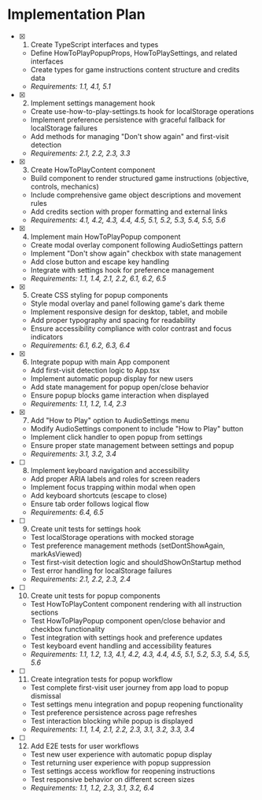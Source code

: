 # Implementation Plan

- [x] 1. Create TypeScript interfaces and types

  - Define HowToPlayPopupProps, HowToPlaySettings, and related interfaces
  - Create types for game instructions content structure and credits data
  - _Requirements: 1.1, 4.1, 5.1_

- [x] 2. Implement settings management hook

  - Create use-how-to-play-settings.ts hook for localStorage operations
  - Implement preference persistence with graceful fallback for localStorage failures
  - Add methods for managing "Don't show again" and first-visit detection
  - _Requirements: 2.1, 2.2, 2.3, 3.3_

- [x] 3. Create HowToPlayContent component

  - Build component to render structured game instructions (objective, controls, mechanics)
  - Include comprehensive game object descriptions and movement rules
  - Add credits section with proper formatting and external links
  - _Requirements: 4.1, 4.2, 4.3, 4.4, 4.5, 5.1, 5.2, 5.3, 5.4, 5.5, 5.6_

- [x] 4. Implement main HowToPlayPopup component

  - Create modal overlay component following AudioSettings pattern
  - Implement "Don't show again" checkbox with state management
  - Add close button and escape key handling
  - Integrate with settings hook for preference management
  - _Requirements: 1.1, 1.4, 2.1, 2.2, 6.1, 6.2, 6.5_

- [x] 5. Create CSS styling for popup components

  - Style modal overlay and panel following game's dark theme
  - Implement responsive design for desktop, tablet, and mobile
  - Add proper typography and spacing for readability
  - Ensure accessibility compliance with color contrast and focus indicators
  - _Requirements: 6.1, 6.2, 6.3, 6.4_

- [x] 6. Integrate popup with main App component

  - Add first-visit detection logic to App.tsx
  - Implement automatic popup display for new users
  - Add state management for popup open/close behavior
  - Ensure popup blocks game interaction when displayed
  - _Requirements: 1.1, 1.2, 1.4, 2.3_

- [x] 7. Add "How to Play" option to AudioSettings menu

  - Modify AudioSettings component to include "How to Play" button
  - Implement click handler to open popup from settings
  - Ensure proper state management between settings and popup
  - _Requirements: 3.1, 3.2, 3.4_

- [ ] 8. Implement keyboard navigation and accessibility




  - Add proper ARIA labels and roles for screen readers
  - Implement focus trapping within modal when open
  - Add keyboard shortcuts (escape to close)
  - Ensure tab order follows logical flow
  - _Requirements: 6.4, 6.5_

- [ ] 9. Create unit tests for settings hook
  - Test localStorage operations with mocked storage
  - Test preference management methods (setDontShowAgain, markAsViewed)
  - Test first-visit detection logic and shouldShowOnStartup method
  - Test error handling for localStorage failures
  - _Requirements: 2.1, 2.2, 2.3, 2.4_

- [ ] 10. Create unit tests for popup components
  - Test HowToPlayContent component rendering with all instruction sections
  - Test HowToPlayPopup component open/close behavior and checkbox functionality
  - Test integration with settings hook and preference updates
  - Test keyboard event handling and accessibility features
  - _Requirements: 1.1, 1.2, 1.3, 4.1, 4.2, 4.3, 4.4, 4.5, 5.1, 5.2, 5.3, 5.4, 5.5, 5.6_

- [ ] 11. Create integration tests for popup workflow
  - Test complete first-visit user journey from app load to popup dismissal
  - Test settings menu integration and popup reopening functionality
  - Test preference persistence across page refreshes
  - Test interaction blocking while popup is displayed
  - _Requirements: 1.1, 1.4, 2.1, 2.2, 2.3, 3.1, 3.2, 3.3, 3.4_

- [ ] 12. Add E2E tests for user workflows
  - Test new user experience with automatic popup display
  - Test returning user experience with popup suppression
  - Test settings access workflow for reopening instructions
  - Test responsive behavior on different screen sizes
  - _Requirements: 1.1, 1.2, 2.3, 3.1, 3.2, 6.4_